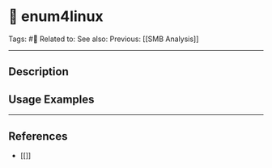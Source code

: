 # 💢 enum4linux
Tags: #💢
Related to: 
See also: 
Previous: [[SMB Analysis]]

---
## Description


## Usage Examples


---
## References
- [[]]